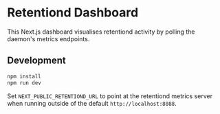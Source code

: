 # Retentiond Dashboard

This Next.js dashboard visualises retentiond activity by polling the daemon's metrics endpoints.

## Development

```bash
npm install
npm run dev
```

Set `NEXT_PUBLIC_RETENTIOND_URL` to point at the retentiond metrics server when running outside of the default `http://localhost:8088`.
